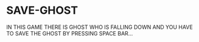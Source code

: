 # SAVE-GHOST
IN THIS GAME THERE IS GHOST WHO IS FALLING DOWN AND YOU HAVE TO SAVE THE GHOST BY PRESSING SPACE BAR...

